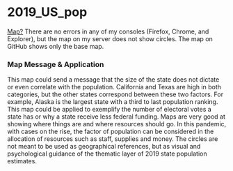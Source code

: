 # 2019_US_pop
[Map?](https://reidka2909.github.io/2019_US_pop/)
There are no errors in any of my consoles (Firefox, Chrome, and Explorer), but the map on my server does not show circles. The map on GitHub 
shows only the base map.
### Map Message & Application
This map could send a message that the size of the state does not dictate or even correlate with the population. California and Texas
are high in both categories, but the other states correspond between these two factors. For example, Alaska is the largest state with
a third to last population ranking. This map could be applied to exemplify the number of electoral votes a state has or why a state
receive less federal funding. Maps are very good at showing where things are and where resources should go. In this pandemic, with cases on the rise, 
the factor of population can be considered in the allocation of resources such as staff, supplies and money.
The circles are not meant to be used as geographical references, but as visual and psychological guidance of the 
thematic layer of 2019 state population estimates. 

